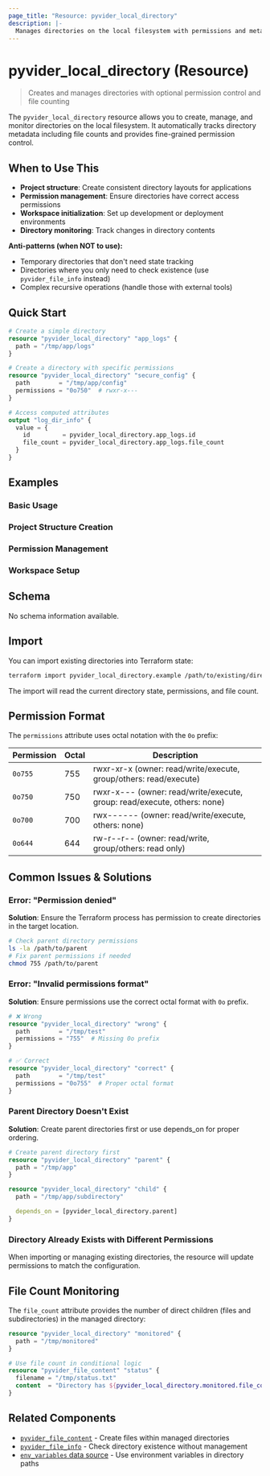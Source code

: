 ```yaml
---
page_title: "Resource: pyvider_local_directory"
description: |-
  Manages directories on the local filesystem with permissions and metadata tracking
---
```


# pyvider_local_directory (Resource)

> Creates and manages directories with optional permission control and file counting

The `pyvider_local_directory` resource allows you to create, manage, and monitor directories on the local filesystem. It automatically tracks directory metadata including file counts and provides fine-grained permission control.

## When to Use This

- **Project structure**: Create consistent directory layouts for applications
- **Permission management**: Ensure directories have correct access permissions
- **Workspace initialization**: Set up development or deployment environments
- **Directory monitoring**: Track changes in directory contents

**Anti-patterns (when NOT to use):**
- Temporary directories that don't need state tracking
- Directories where you only need to check existence (use `pyvider_file_info` instead)
- Complex recursive operations (handle those with external tools)

## Quick Start

```terraform
# Create a simple directory
resource "pyvider_local_directory" "app_logs" {
  path = "/tmp/app/logs"
}

# Create a directory with specific permissions
resource "pyvider_local_directory" "secure_config" {
  path        = "/tmp/app/config"
  permissions = "0o750"  # rwxr-x---
}

# Access computed attributes
output "log_dir_info" {
  value = {
    id         = pyvider_local_directory.app_logs.id
    file_count = pyvider_local_directory.app_logs.file_count
  }
}
```

## Examples

### Basic Usage



### Project Structure Creation



### Permission Management



### Workspace Setup



## Schema

No schema information available.

## Import

You can import existing directories into Terraform state:

```bash
terraform import pyvider_local_directory.example /path/to/existing/directory
```

The import will read the current directory state, permissions, and file count.

## Permission Format

The `permissions` attribute uses octal notation with the `0o` prefix:

| Permission | Octal | Description |
|------------|-------|-------------|
| `0o755`    | 755   | rwxr-xr-x (owner: read/write/execute, group/others: read/execute) |
| `0o750`    | 750   | rwxr-x--- (owner: read/write/execute, group: read/execute, others: none) |
| `0o700`    | 700   | rwx------ (owner: read/write/execute, others: none) |
| `0o644`    | 644   | rw-r--r-- (owner: read/write, group/others: read only) |

## Common Issues & Solutions

### Error: "Permission denied"
**Solution**: Ensure the Terraform process has permission to create directories in the target location.

```bash
# Check parent directory permissions
ls -la /path/to/parent
# Fix parent permissions if needed
chmod 755 /path/to/parent
```

### Error: "Invalid permissions format"
**Solution**: Ensure permissions use the correct octal format with `0o` prefix.

```terraform
# ❌ Wrong
resource "pyvider_local_directory" "wrong" {
  path        = "/tmp/test"
  permissions = "755"  # Missing 0o prefix
}

# ✅ Correct
resource "pyvider_local_directory" "correct" {
  path        = "/tmp/test"
  permissions = "0o755"  # Proper octal format
}
```

### Parent Directory Doesn't Exist
**Solution**: Create parent directories first or use depends_on for proper ordering.

```terraform
# Create parent directory first
resource "pyvider_local_directory" "parent" {
  path = "/tmp/app"
}

resource "pyvider_local_directory" "child" {
  path = "/tmp/app/subdirectory"

  depends_on = [pyvider_local_directory.parent]
}
```

### Directory Already Exists with Different Permissions
When importing or managing existing directories, the resource will update permissions to match the configuration.

## File Count Monitoring

The `file_count` attribute provides the number of direct children (files and subdirectories) in the managed directory:

```terraform
resource "pyvider_local_directory" "monitored" {
  path = "/tmp/monitored"
}

# Use file count in conditional logic
resource "pyvider_file_content" "status" {
  filename = "/tmp/status.txt"
  content  = "Directory has ${pyvider_local_directory.monitored.file_count} items"
}
```

## Related Components

- [`pyvider_file_content`](../file_content.md) - Create files within managed directories
- [`pyvider_file_info`](../../data-sources/file_info.md) - Check directory existence without management
- [`env_variables` data source](../../data-sources/env_variables.md) - Use environment variables in directory paths